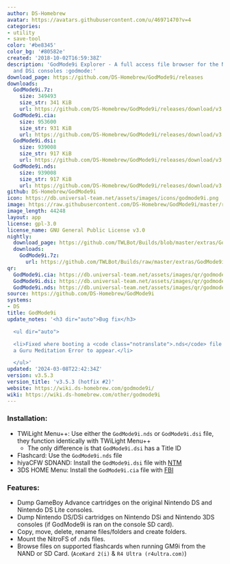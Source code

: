 ```yaml
---
author: DS-Homebrew
avatar: https://avatars.githubusercontent.com/u/46971470?v=4
categories:
- utility
- save-tool
color: '#be8345'
color_bg: '#80582e'
created: '2018-10-02T16:59:38Z'
description: 'GodMode9i Explorer - A full access file browser for the Nintendo DS
  and DSi consoles :godmode:'
download_page: https://github.com/DS-Homebrew/GodMode9i/releases
downloads:
  GodMode9i.7z:
    size: 349493
    size_str: 341 KiB
    url: https://github.com/DS-Homebrew/GodMode9i/releases/download/v3.5.3/GodMode9i.7z
  GodMode9i.cia:
    size: 953600
    size_str: 931 KiB
    url: https://github.com/DS-Homebrew/GodMode9i/releases/download/v3.5.3/GodMode9i.cia
  GodMode9i.dsi:
    size: 939008
    size_str: 917 KiB
    url: https://github.com/DS-Homebrew/GodMode9i/releases/download/v3.5.3/GodMode9i.dsi
  GodMode9i.nds:
    size: 939008
    size_str: 917 KiB
    url: https://github.com/DS-Homebrew/GodMode9i/releases/download/v3.5.3/GodMode9i.nds
github: DS-Homebrew/GodMode9i
icon: https://db.universal-team.net/assets/images/icons/godmode9i.png
image: https://raw.githubusercontent.com/DS-Homebrew/GodMode9i/master/resources/logo2.png
image_length: 44248
layout: app
license: gpl-3.0
license_name: GNU General Public License v3.0
nightly:
  download_page: https://github.com/TWLBot/Builds/blob/master/extras/GodMode9i.7z
  downloads:
    GodMode9i.7z:
      url: https://github.com/TWLBot/Builds/raw/master/extras/GodMode9i.7z
qr:
  GodMode9i.cia: https://db.universal-team.net/assets/images/qr/godmode9i-cia.png
  GodMode9i.dsi: https://db.universal-team.net/assets/images/qr/godmode9i-dsi.png
  GodMode9i.nds: https://db.universal-team.net/assets/images/qr/godmode9i-nds.png
source: https://github.com/DS-Homebrew/GodMode9i
systems:
- DS
title: GodMode9i
update_notes: '<h3 dir="auto">Bug fix</h3>

  <ul dir="auto">

  <li>Fixed where booting a <code class="notranslate">.nds</code> file would cause
  a Guru Meditation Error to appear.</li>

  </ul>'
updated: '2024-03-08T22:42:34Z'
version: v3.5.3
version_title: 'v3.5.3 (hotfix #2)'
website: https://wiki.ds-homebrew.com/godmode9i/
wiki: https://wiki.ds-homebrew.com/other/godmode9i
---
```

### Installation:
- TWiLight Menu++: Use either the `GodMode9i.nds` or `GodMode9i.dsi` file, they function identically with TWiLight Menu++
   - The only difference is that `GodMode9i.dsi` has a Title ID
- Flashcard: Use the `GodMode9i.nds` file
- hiyaCFW SDNAND: Install the `GodMode9i.dsi` file with [NTM](/ds/NTM)
- 3DS HOME Menu: Install the `GodMode9i.cia` file with [FBI](/3ds/fbi)

### Features:
- Dump GameBoy Advance cartridges on the original Nintendo DS and Nintendo DS Lite consoles.
- Dump Nintendo DS/DSi cartridges on Nintendo DSi and Nintendo 3DS consoles (if GodMode9i is ran on the console SD card).
- Copy, move, delete, rename files/folders and create folders.
- Mount the NitroFS of .nds files.
- Browse files on supported flashcards when running GM9i from the NAND or SD Card. (`AceKard 2(i)` & `R4 Ultra (r4ultra.com)`)